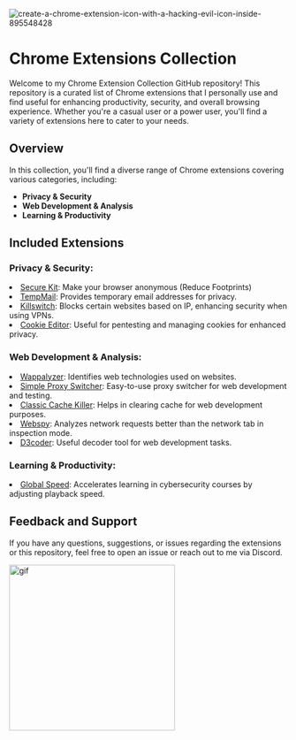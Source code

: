 
![create-a-chrome-extension-icon-with-a-hacking-evil-icon-inside-895548428](https://github.com/Hacking-Notes/Extensions/assets/118412415/d55b2201-47e2-4345-95c5-aecf997976f1)

# Chrome Extensions Collection

Welcome to my Chrome Extension Collection GitHub repository! This repository is a curated list of Chrome extensions that I personally use and find useful for enhancing productivity, security, and overall browsing experience. Whether you're a casual user or a power user, you'll find a variety of extensions here to cater to your needs.

## Overview

In this collection, you'll find a diverse range of Chrome extensions covering various categories, including:

- **Privacy & Security**
- **Web Development & Analysis**
- **Learning & Productivity**

## Included Extensions

### Privacy & Security:
   <li><a href="https://chromewebstore.google.com/detail/jhhafkobmfjlcfppjenldjalejnfhcfk">Secure Kit</a>: Make your browser anonymous (Reduce Footprints)</li>
   <li><a href="https://chromewebstore.google.com/detail/temp-mail-disposable-temp/inojafojbhdpnehkhhfjalgjjobnhomj">TempMail</a>: Provides temporary email addresses for privacy.</li>
   <li><a href="https://chromewebstore.google.com/detail/kill-switch/gojllalahpiahalfhfjpbpfhjpaahjkc">Killswitch</a>: Blocks certain websites based on IP, enhancing security when using VPNs.</li>
   <li><a href="https://chromewebstore.google.com/detail/cookie-editor/hlkenndednhfkekhgcdicdfddnkalmdm">Cookie Editor</a>: Useful for pentesting and managing cookies for enhanced privacy.</li>

### Web Development & Analysis:
   <li><a href="https://chromewebstore.google.com/detail/wappalyzer-technology-pro/gppongmhjkpfnbhagpmjfkannfbllamg">Wappalyzer</a>: Identifies web technologies used on websites.</li>
   <li><a href="https://chromewebstore.google.com/detail/simple-proxy-switcher/pcboajngloecgmaailkmphmpbacmbcfb">Simple Proxy Switcher</a>: Easy-to-use proxy switcher for web development and testing.</li>
   <li><a href="https://chromewebstore.google.com/detail/classic-cache-killer/kkmknnnjliniefekpicbaaobdnjjikfp">Classic Cache Killer</a>: Helps in clearing cache for web development purposes.</li>
   <li><a href="https://chromewebstore.google.com/detail/webspy-explore-and-test-w/aedipmheomnpcbgmanofhaccebgapije">Webspy</a>: Analyzes network requests better than the network tab in inspection mode.</li>
   <li><a href="https://chromewebstore.google.com/detail/d3coder/gncnbkghencmkfgeepfaonmegemakcol">D3coder</a>: Useful decoder tool for web development tasks.</li>

### Learning & Productivity:
   <li><a href="https://chromewebstore.google.com/detail/global-speed/jpbjcnkcffbooppibceonlgknpkniiff">Global Speed</a>: Accelerates learning in cybersecurity courses by adjusting playback speed.</li>

## Feedback and Support

If you have any questions, suggestions, or issues regarding the extensions or this repository, feel free to open an issue or reach out to me via Discord.

  <a href="https://discord.com">
  <img width="300" src="https://github.com/Hacking-Notes/Hacking-Notes/assets/118412415/5f34c47e-8f9e-40ef-885d-91ee9a6c5989" alt="gif">
  </a>
